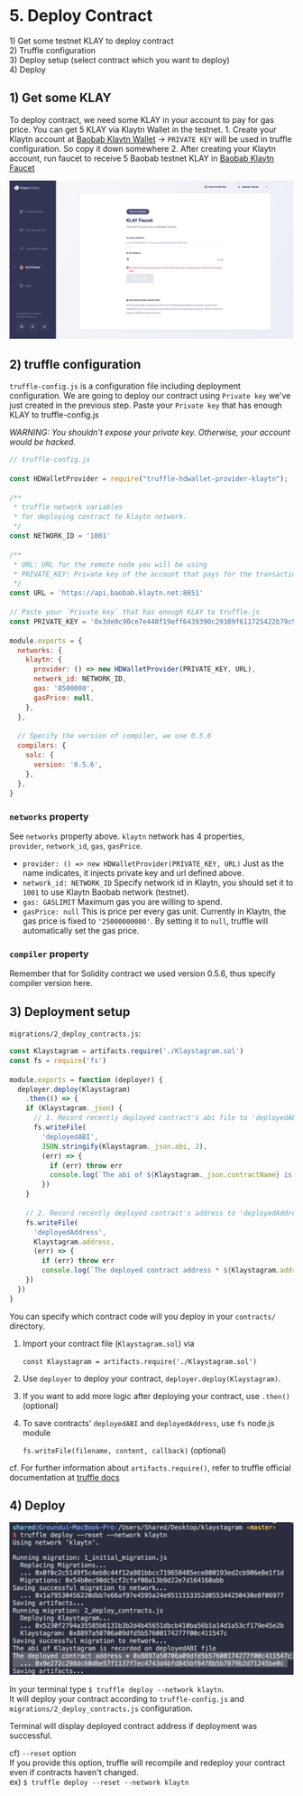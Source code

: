 # 5. Deploy Contract

1\) Get some testnet KLAY to deploy contract  
2\) Truffle configuration  
3\) Deploy setup \(select contract which you want to deploy\)  
4\) Deploy

## 1\) Get some KLAY <a id="1-get-some-klay"></a>

To deploy contract, we need some KLAY in your account to pay for gas price. You can get 5 KLAY via Klaytn Wallet in the testnet. 1. Create your Klaytn account at [Baobab Klaytn Wallet](https://baobab.wallet.klaytn.com/create) -&gt; `PRIVATE KEY` will be used in truffle configuration. So copy it down somewhere 2. After creating your Klaytn account, run faucet to receive 5 Baobab testnet KLAY in [Baobab Klaytn Faucet](https://baobab.wallet.klaytn.com/faucet)

![create-account &amp; run-klay-faucet](../../../.gitbook/assets/klaystagram-run-faucet.png)

## 2\) truffle configuration <a id="2-truffle-configuration"></a>

`truffle-config.js` is a configuration file including deployment configuration. We are going to deploy our contract using `Private key` we've just created in the previous step. Paste your `Private key` that has enough KLAY to truffle-config.js

_WARNING: You shouldn't expose your private key. Otherwise, your account would be hacked._

```javascript
// truffle-config.js

const HDWalletProvider = require("truffle-hdwallet-provider-klaytn");

/**
 * truffle network variables
 * for deploying contract to klaytn network.
 */
const NETWORK_ID = '1001'

/**
 * URL: URL for the remote node you will be using
 * PRIVATE_KEY: Private key of the account that pays for the transaction (Change it to your own private key)
 */
const URL = 'https://api.baobab.klaytn.net:8651'

// Paste your `Private key` that has enough KLAY to truffle.js
const PRIVATE_KEY = '0x3de0c90ce7e440f19eff6439390c29389f611725422b79c95f9f48c856b58277'

module.exports = {
  networks: {
    klaytn: {
      provider: () => new HDWalletProvider(PRIVATE_KEY, URL),
      network_id: NETWORK_ID,
      gas: '8500000',
      gasPrice: null,
    },
  },

  // Specify the version of compiler, we use 0.5.6
  compilers: {
    solc: {
      version: '0.5.6',
    },
  },
}
```

### `networks` property <a id="networks-property"></a>

See `networks` property above. `klaytn` network has 4 properties,  
`provider`, `network_id`, `gas`, `gasPrice`.

* `provider: () => new HDWalletProvider(PRIVATE_KEY, URL)` Just as the name indicates, it injects private key and url defined above.
* `network_id: NETWORK_ID` Specify network id in Klaytn, you should set it to `1001` to use Klaytn Baobab network \(testnet\).
* `gas: GASLIMIT` Maximum gas you are willing to spend.
* `gasPrice: null` This is price per every gas unit. Currently in Klaytn, the gas price is fixed to `'25000000000'`. By setting it to `null`, truffle will automatically set the gas price.

### `compiler` property <a id="compiler-property"></a>

Remember that for Solidity contract we used version 0.5.6, thus specify compiler version here.

## 3\) Deployment setup <a id="3-deployment-setup"></a>

`migrations/2_deploy_contracts.js`:

```javascript
const Klaystagram = artifacts.require('./Klaystagram.sol')
const fs = require('fs')

module.exports = function (deployer) {
  deployer.deploy(Klaystagram)
    .then(() => {
    if (Klaystagram._json) {
      // 1. Record recently deployed contract's abi file to 'deployedABI'
      fs.writeFile(
        'deployedABI',
        JSON.stringify(Klaystagram._json.abi, 2),
        (err) => {
          if (err) throw err
          console.log(`The abi of ${Klaystagram._json.contractName} is recorded on deployedABI file`)
        })
    }

    // 2. Record recently deployed contract's address to 'deployedAddress'
    fs.writeFile(
      'deployedAddress',
      Klaystagram.address,
      (err) => {
        if (err) throw err
        console.log(`The deployed contract address * ${Klaystagram.address} * is recorded on deployedAddress file`)
    })
  })
}
```

You can specify which contract code will you deploy in your `contracts/` directory.

1. Import your contract file \(`Klaystagram.sol`\) via

   `const Klaystagram = artifacts.require('./Klaystagram.sol')`

2. Use `deployer` to deploy your contract, `deployer.deploy(Klaystagram)`.
3. If you want to add more logic after deploying your contract, use `.then()` \(optional\)  
4. To save contracts' `deployedABI` and `deployedAddress`, use `fs` node.js module

   `fs.writeFile(filename, content, callback)` \(optional\)

cf. For further information about `artifacts.require()`, refer to truffle official documentation at [truffle docs](https://truffleframework.com/docs/truffle/getting-started/running-migrations#artifacts-require-.)

## 4\) Deploy <a id="4-deploy"></a>

![deploy contract](../../../.gitbook/assets/klaystagram-deploy-contract.png)

In your terminal type `$ truffle deploy --network klaytn`.  
It will deploy your contract according to `truffle-config.js` and `migrations/2_deploy_contracts.js` configuration.

Terminal will display deployed contract address if deployment was successful.

cf\) `--reset` option  
If you provide this option, truffle will recompile and redeploy your contract even if contracts haven't changed.  
ex\) `$ truffle deploy --reset --network klaytn`

